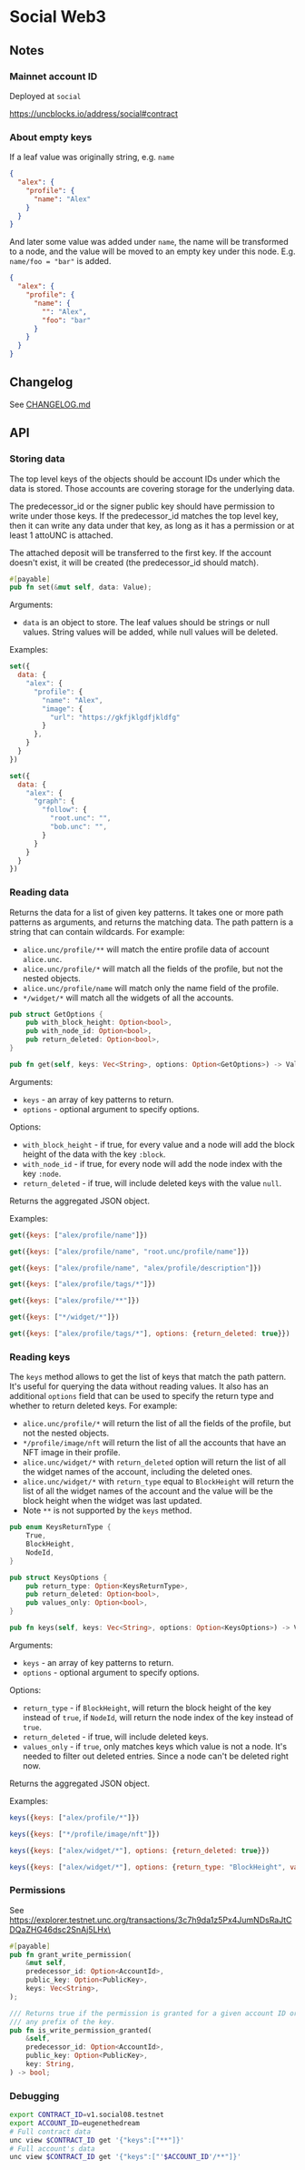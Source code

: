 # Social Web3

## Notes

### Mainnet account ID

Deployed at `social`

<https://uncblocks.io/address/social#contract>

### About empty keys

If a leaf value was originally string, e.g. `name`

```json
{
  "alex": {
    "profile": {
      "name": "Alex"
    }
  }
}
```

And later some value was added under `name`, the name will be transformed to a node, and the value
will be moved to an empty key under this node. E.g. `name/foo = "bar"` is added.

```json
{
  "alex": {
    "profile": {
      "name": {
        "": "Alex",
        "foo": "bar"
      }
    }
  }
}
```

## Changelog

See [CHANGELOG.md](CHANGELOG.md)

## API

### Storing data

The top level keys of the objects should be account IDs under which the data is stored. Those accounts are covering storage for the underlying data.

The predecessor_id or the signer public key should have permission to write under those keys.
If the predecessor_id matches the top level key, then it can write any data under that key, as long as it has a permission or at least 1 attoUNC is attached.

The attached deposit will be transferred to the first key. If the account doesn't exist, it will be created (the predecessor_id should match).

```rust
#[payable]
pub fn set(&mut self, data: Value);
```

Arguments:

- `data` is an object to store. The leaf values should be strings or null values. String values will be added, while null values will be deleted.

Examples:

```js
set({
  data: {
    "alex": {
      "profile": {
        "name": "Alex",
        "image": {
          "url": "https://gkfjklgdfjkldfg"
        }
      },
    }
  }
})

set({
  data: {
    "alex": {
      "graph": {
        "follow": {
          "root.unc": "",
          "bob.unc": "",
        }
      }
    }
  }
})
```

### Reading data

Returns the data for a list of given key patterns.
It takes one or more path patterns as arguments, and returns the matching data.
The path pattern is a string that can contain wildcards.
For example:

- `alice.unc/profile/**` will match the entire profile data of account `alice.unc`.
- `alice.unc/profile/*` will match all the fields of the profile, but not the nested objects.
- `alice.unc/profile/name` will match only the name field of the profile.
- `*/widget/*` will match all the widgets of all the accounts.

```rust
pub struct GetOptions {
    pub with_block_height: Option<bool>,
    pub with_node_id: Option<bool>,
    pub return_deleted: Option<bool>,
}

pub fn get(self, keys: Vec<String>, options: Option<GetOptions>) -> Value;
```

Arguments:

- `keys` - an array of key patterns to return.
- `options` - optional argument to specify options.

Options:

- `with_block_height` - if true, for every value and a node will add the block height of the data with the key `:block`.
- `with_node_id` - if true, for every node will add the node index with the key `:node`.
- `return_deleted` - if true, will include deleted keys with the value `null`.

Returns the aggregated JSON object.

Examples:

```js
get({keys: ["alex/profile/name"]})

get({keys: ["alex/profile/name", "root.unc/profile/name"]})

get({keys: ["alex/profile/name", "alex/profile/description"]})

get({keys: ["alex/profile/tags/*"]})

get({keys: ["alex/profile/**"]})

get({keys: ["*/widget/*"]})

get({keys: ["alex/profile/tags/*"], options: {return_deleted: true}})
```

### Reading keys

The `keys` method allows to get the list of keys that match the path pattern.
It's useful for querying the data without reading values.
It also has an additional `options` field that can be used to specify the return type and whether to return deleted keys.
For example:

- `alice.unc/profile/*` will return the list of all the fields of the profile, but not the nested objects.
- `*/profile/image/nft` will return the list of all the accounts that have an NFT image in their profile.
- `alice.unc/widget/*` with `return_deleted` option will return the list of all the widget names of the account, including the deleted ones.
- `alice.unc/widget/*` with `return_type` equal to `BlockHeight` will return the list of all the widget names of the account and the value will be the block height when the widget was last updated.
- Note `**` is not supported by the `keys` method.

```rust
pub enum KeysReturnType {
    True,
    BlockHeight,
    NodeId,
}

pub struct KeysOptions {
    pub return_type: Option<KeysReturnType>,
    pub return_deleted: Option<bool>,
    pub values_only: Option<bool>,
}

pub fn keys(self, keys: Vec<String>, options: Option<KeysOptions>) -> Value;
```

Arguments:

- `keys` - an array of key patterns to return.
- `options` - optional argument to specify options.

Options:

- `return_type` - if `BlockHeight`, will return the block height of the key instead of `true`, if `NodeId`, will return the node index of the key instead of `true`.
- `return_deleted` - if true, will include deleted keys.
- `values_only` - if `true`, only matches keys which value is not a node. It's needed to filter out deleted entries. Since a node can't be deleted right now.

Returns the aggregated JSON object.

Examples:

```js
keys({keys: ["alex/profile/*"]})

keys({keys: ["*/profile/image/nft"]})

keys({keys: ["alex/widget/*"], options: {return_deleted: true}})

keys({keys: ["alex/widget/*"], options: {return_type: "BlockHeight", values_only: true}})
```

### Permissions

See <https://explorer.testnet.unc.org/transactions/3c7h9da1z5Px4JumNDsRaJtCDQaZHG46dsc2SnAj5LHx\>

```rust
#[payable]
pub fn grant_write_permission(
    &mut self,
    predecessor_id: Option<AccountId>,
    public_key: Option<PublicKey>,
    keys: Vec<String>,
);
```

```rust
/// Returns true if the permission is granted for a given account ID or a given public_key to
/// any prefix of the key.
pub fn is_write_permission_granted(
    &self,
    predecessor_id: Option<AccountId>,
    public_key: Option<PublicKey>,
    key: String,
) -> bool;
```

### Debugging

```bash
export CONTRACT_ID=v1.social08.testnet
export ACCOUNT_ID=eugenethedream
# Full contract data
unc view $CONTRACT_ID get '{"keys":["**"]}'
# Full account's data
unc view $CONTRACT_ID get '{"keys":["'$ACCOUNT_ID'/**"]}'
```
